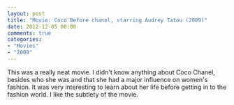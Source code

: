 ```yaml
---
layout: post
title: "Movie: Coco Before chanel, starring Audrey Tatou (2009)"
date: 2012-12-05 00:00
comments: true
categories:
- "Movies"
- "2009"
---
```


This was a really neat movie. I didn't know anything about Coco
Chanel, besides who she was and that she had a major influence on
women's fashion. It was very interesting to learn about her life
before getting in to the fashion world. I like the subtlety of the
movie.
